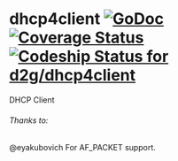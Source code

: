 dhcp4client [![GoDoc](https://godoc.org/github.com/d2g/dhcp4client?status.svg)](http://godoc.org/github.com/d2g/dhcp4client) [![Coverage Status](https://coveralls.io/repos/d2g/dhcp4client/badge.svg?branch=HEAD)](https://coveralls.io/r/d2g/dhcp4client?branch=HEAD) [![Codeship Status for d2g/dhcp4client](https://codeship.com/projects/d75d9860-b364-0132-bc79-7e1d8cf367b9/status?branch=master)](https://codeship.com/projects/70187)
===========

DHCP Client


###### Thanks to:
@eyakubovich For AF_PACKET support.
